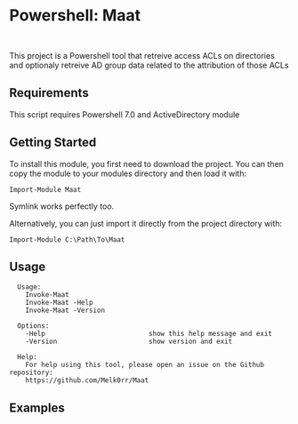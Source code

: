 # Powershell: Maat


```


```

This project is a Powershell tool that retreive access ACLs on directories and optionaly retreive AD group data related to the attribution of those ACLs

## Requirements

This script requires Powershell 7.0 and ActiveDirectory module

## Getting Started

To install this module, you first need to download the project. You can then copy the module to your modules directory and then load it with:

`Import-Module Maat`

Symlink works perfectly too.

Alternatively, you can just import it directly from the project directory with:

`Import-Module C:\Path\To\Maat`

## Usage
      Usage:
        Invoke-Maat
        Invoke-Maat -Help
        Invoke-Maat -Version
        
      Options:
        -Help                          show this help message and exit
        -Version                       show version and exit

      Help:
        For help using this tool, please open an issue on the Github repository:
        https://github.com/Melk0rr/Maat


## Examples

